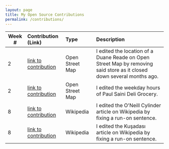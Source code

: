 ```yaml
---
layout: page
title: My Open Source Contributions
permalink: /contributions/
---
```


<!--
The first column, Contribution, must be a hyperlink to the actual contribution,
such as the Wikipedia edit or pull request, etc., with a suitable name.
Type of the contribution should be "Wikipedia edit", "OpenStreet Map feature",
"Project Documentation", "Project Code", "Blog Edit", etc.

The Description should include a brief summary of what you did.

Replace the first row below with your contribution and add new ones below it
following the same syntax.

-->





| Week #       | Contribution (Link)  | Type  | Description |
|---|:---|:---|:---|
|  2   | [link to contribution]( https://www.openstreetmap.org/changeset/81152779)  | Open Street Map    |   I edited the location of a Duane Reade on Open Street Map by removing said store as it closed down several months ago.  |
|  2   | [link to contribution]( https://www.openstreetmap.org/changeset/81151743)  | Open Street Map    |   I edited the weekday hours of Paul Saini Deli Grocery.|
|  8   | [link to contribution]( https://en.wikipedia.org/w/index.php?title=O%27Neill_cylinder&oldid=947413328)  | Wikipedia   |   I edited the O'Neill Cylinder article on Wikipedia by fixing a run-on sentence. |
|  8   | [link to contribution](https://en.wikipedia.org/w/index.php?title=Ku%C5%9Fadas%C4%B1&oldid=947416288)  | Wikipedia   |   I edited the Kuşadası article on Wikipedia by fixing a run-on sentence. |

